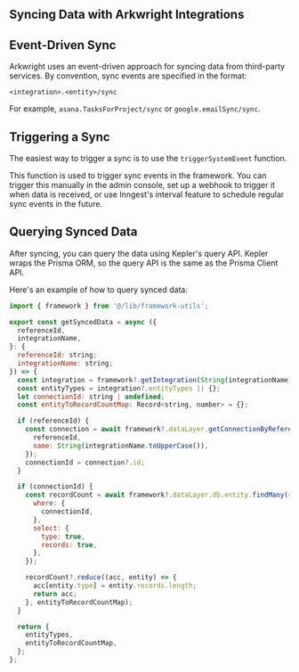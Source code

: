 ## Syncing Data with Arkwright Integrations

## Event-Driven Sync

Arkwright uses an event-driven approach for syncing data from third-party services. By convention, sync events are specified in the format:

`<integration>.<entity>/sync`

For example, `asana.TasksForProject/sync` or `google.emailSync/sync`.

## Triggering a Sync

The easiest way to trigger a sync is to use the `triggerSystemEvent` function. 

This function is used to trigger sync events in the framework. You can trigger this manually in the admin console, set up a webhook to trigger it when data is received, or use Inngest's interval feature to schedule regular sync events in the future.

## Querying Synced Data

After syncing, you can query the data using Kepler's query API. Kepler wraps the Prisma ORM, so the query API is the same as the Prisma Client API. 

Here's an example of how to query synced data:

```js
import { framework } from '@/lib/framework-utils';

export const getSyncedData = async ({
  referenceId,
  integrationName,
}: {
  referenceId: string;
  integrationName: string;
}) => {
  const integration = framework?.getIntegration(String(integrationName).toUpperCase());
  const entityTypes = integration?.entityTypes || {};
  let connectionId: string | undefined;
  const entityToRecordCountMap: Record<string, number> = {};

  if (referenceId) {
    const connection = await framework?.dataLayer.getConnectionByReferenceId({
      referenceId,
      name: String(integrationName.toUpperCase()),
    });
    connectionId = connection?.id;
  }

  if (connectionId) {
    const recordCount = await framework?.dataLayer.db.entity.findMany({
      where: {
        connectionId,
      },
      select: {
        type: true,
        records: true,
      },
    });

    recordCount?.reduce((acc, entity) => {
      acc[entity.type] = entity.records.length;
      return acc;
    }, entityToRecordCountMap);
  }

  return {
    entityTypes,
    entityToRecordCountMap,
  };
};
```